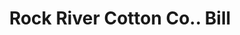---
doi: 10.7916/D8H14D5R
date_other: '1900'
date_other_textual: 1900-1909
form: printed ephemera
genre:
- Invoices
name:
- Rock River Cotton Co.
object_in_context_url: https://biggert.cul.columbia.edu/items/view/ave_biggert_01603
subject_hierarchical_geographic:
- Janesville, Wisconsin, United States
subject_name:
- Rock River Cotton Co.
title: Rock River Cotton Co.. Bill
sort_title: Rock River Cotton Co.. Bill
call_number: ave_biggert_01603
coordinates:
- 42.68388888888889,-89.01638888888888
pid: ave_biggert_01603
identifiers: ave_biggert_01603
thumbnail: https://derivativo-1.library.columbia.edu/iiif/2/ldpd:343916/full/!256,256/0/native.jpg
permalink: "/items/ave_biggert_01603/"
layout: iiif-image-page
---
